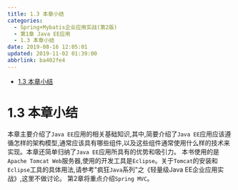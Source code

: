 ```yaml
---
title: 1.3 本章小结
categories: 
  - Spring+Mybatis企业应用实战(第2版)
  - 第1章 Java EE应用
  - 1.3 本章小结
date: 2019-08-16 12:05:01
updated: 2019-11-02 01:39:00
abbrlink: ba402fe4
---
```

- [1.3 本章小结](/ReadingNotes/ba402fe4/#1-3-本章小结)

<!--more-->
<script src="https://cdn.bootcss.com/jquery/3.4.0/jquery.slim.min.js"></script>
<script>$(document).ready(function () {$(".post-body > ul:nth-child(1)").hide();});</script>

<!--end-->
<!--SSTStart-->
# 1.3 本章小结 #
本章主要介绍了`Java EE`应用的相关基础知识,其中,简要介绍了`Java EE`应用应该遵循怎样的架构模型,通常应该具有哪些组件,以及这些组件通常使用什么样的技术来实现。本章还简单归纳了`Java EE`应用所具有的优势和吸引力。
本书使用的是`Apache Tomcat Web`服务器,使用的开发工具是`Eclipse`。关于`Tomcat`的安装和`Eclipse`工具的具体用法,请参考"疯狂`Java`系列"之《轻量级Java EE企业应用实战》,这里不做讨论。
第2章将重点介绍`Spring MVC`。
<!--SSTStop-->

